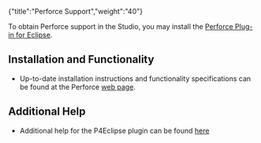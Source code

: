 {"title":"Perforce Support","weight":"40"}

To obtain Perforce support in the Studio, you may install the [Perforce Plug-in for Eclipse](https://www.perforce.com/downloads/helix-plugin-eclipse-p4eclipse).

## Installation and Functionality

* Up-to-date installation instructions and functionality specifications can be found at the Perforce [web page](https://www.perforce.com/support/self-service-resources/documentation).

## Additional Help

* Additional help for the P4Eclipse plugin can be found [here](http://www.perforce.com/perforce/r10.1/manuals/p4eclipse/index.html)
